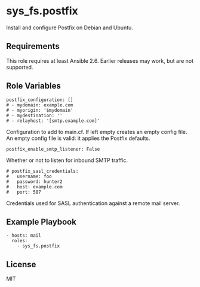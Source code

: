 sys_fs.postfix
==============

Install and configure Postfix on Debian and Ubuntu.

Requirements
------------

This role requires at least Ansible 2.6. Earlier releases may work, but are not
supported.

Role Variables
--------------

    postfix_configuration: []
    # - mydomain: example.com
    # - myorigin: '$mydomain'
    # - mydestination: ''
    # - relayhost: '[smtp.example.com]'

Configuration to add to main.cf. If left empty creates an empty config file. An
empty config file is valid: it applies the Postfix defaults.

    postfix_enable_smtp_listener: False

Whether or not to listen for inbound SMTP traffic.

    # postfix_sasl_credentials:
    #   username: foo
    #   password: hunter2
    #   host: example.com
    #   port: 587

Credentials used for SASL authentication against a remote mail server.

Example Playbook
----------------

    - hosts: mail
      roles:
        - sys_fs.postfix

License
-------

MIT
